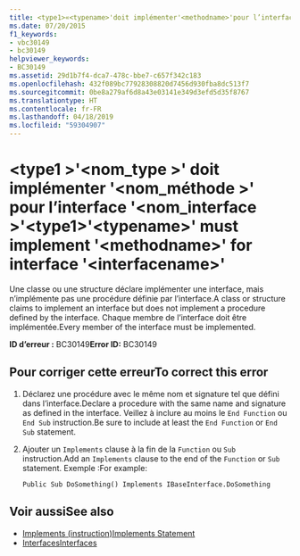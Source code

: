 ```yaml
---
title: <type1>«<typename>'doit implémenter'<methodname>'pour l’interface'<interfacename>»
ms.date: 07/20/2015
f1_keywords:
- vbc30149
- bc30149
helpviewer_keywords:
- BC30149
ms.assetid: 29d1b7f4-dca7-478c-bbe7-c657f342c183
ms.openlocfilehash: 432f089bc77928308820d7456d930fba8dc513f7
ms.sourcegitcommit: 0be8a279af6d8a43e03141e349d3efd5d35f8767
ms.translationtype: HT
ms.contentlocale: fr-FR
ms.lasthandoff: 04/18/2019
ms.locfileid: "59304907"
---
```

# <a name="type1typename-must-implement-methodname-for-interface-interfacename"></a><span data-ttu-id="04552-102">\<type1 >'\<nom_type >' doit implémenter '\<nom_méthode >' pour l’interface '\<nom_interface >'</span><span class="sxs-lookup"><span data-stu-id="04552-102">\<type1>'\<typename>' must implement '\<methodname>' for interface '\<interfacename>'</span></span>
<span data-ttu-id="04552-103">Une classe ou une structure déclare implémenter une interface, mais n’implémente pas une procédure définie par l’interface.</span><span class="sxs-lookup"><span data-stu-id="04552-103">A class or structure claims to implement an interface but does not implement a procedure defined by the interface.</span></span> <span data-ttu-id="04552-104">Chaque membre de l’interface doit être implémentée.</span><span class="sxs-lookup"><span data-stu-id="04552-104">Every member of the interface must be implemented.</span></span>  
  
 <span data-ttu-id="04552-105">**ID d’erreur :** BC30149</span><span class="sxs-lookup"><span data-stu-id="04552-105">**Error ID:** BC30149</span></span>  
  
## <a name="to-correct-this-error"></a><span data-ttu-id="04552-106">Pour corriger cette erreur</span><span class="sxs-lookup"><span data-stu-id="04552-106">To correct this error</span></span>  
  
1. <span data-ttu-id="04552-107">Déclarez une procédure avec le même nom et signature tel que défini dans l’interface.</span><span class="sxs-lookup"><span data-stu-id="04552-107">Declare a procedure with the same name and signature as defined in the interface.</span></span> <span data-ttu-id="04552-108">Veillez à inclure au moins le `End Function` ou `End Sub` instruction.</span><span class="sxs-lookup"><span data-stu-id="04552-108">Be sure to include at least the `End Function` or `End Sub` statement.</span></span>  
  
2. <span data-ttu-id="04552-109">Ajouter un `Implements` clause à la fin de la `Function` ou `Sub` instruction.</span><span class="sxs-lookup"><span data-stu-id="04552-109">Add an `Implements` clause to the end of the `Function` or `Sub` statement.</span></span> <span data-ttu-id="04552-110">Exemple :</span><span class="sxs-lookup"><span data-stu-id="04552-110">For example:</span></span>  
  
    ```  
    Public Sub DoSomething() Implements IBaseInterface.DoSomething  
    ```  
  
## <a name="see-also"></a><span data-ttu-id="04552-111">Voir aussi</span><span class="sxs-lookup"><span data-stu-id="04552-111">See also</span></span>

- [<span data-ttu-id="04552-112">Implements (instruction)</span><span class="sxs-lookup"><span data-stu-id="04552-112">Implements Statement</span></span>](../../../visual-basic/language-reference/statements/implements-statement.md)
- [<span data-ttu-id="04552-113">Interfaces</span><span class="sxs-lookup"><span data-stu-id="04552-113">Interfaces</span></span>](../../../visual-basic/programming-guide/language-features/interfaces/index.md)
